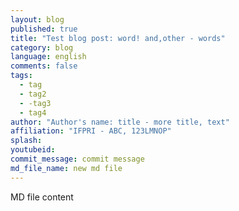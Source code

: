 ```yaml
---
layout: blog
published: true
title: "Test blog post: word! and,other - words"
category: blog
language: english
comments: false
tags: 
  - tag
  - tag2
  - -tag3
  - tag4
author: "Author's name: title - more title, text"
affiliation: "IFPRI - ABC, 123LMNOP"
splash: 
youtubeid: 
commit_message: commit message
md_file_name: new md file
---
```

MD file content